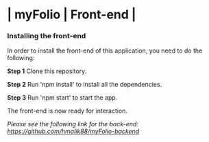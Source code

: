 # | myFolio | Front-end |

### Installing the front-end

In order to install the front-end of this application, you need to do the following:


**Step 1** Clone this repository.

**Step 2** Run 'npm install' to install all the dependencies.

**Step 3** Run 'npm start' to start the app.


The front-end is now ready for interaction.

*Please see the following link for the back-end: https://github.com/hmalik88/myFolio-backend* 
